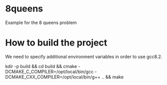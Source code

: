 # 8queens
Example for the 8 queens problem

# How to build the project
We need to specify additional environment variables in order
to use gcc8.2.

kdir -p build && cd build && cmake -DCMAKE_C_COMPILER=/opt/local/bin/gcc -DCMAKE_CXX_COMPILER=/opt/local/bin/g++ .. && make
